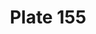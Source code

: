 ---
flag: 
order: '75'
pid: '155'
an: '7'
title: Plate 155
rev_year: 
_date: '1799'
caption: Bokay.
translation: Bokay.
student: Barthélemy Glama
keywords: Bokay, Masculin
column: 
flag_translation: 
permalink: /plates/155
layout: plate-page
---